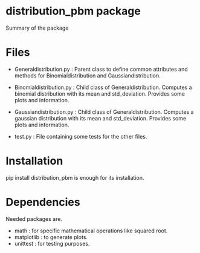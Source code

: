 # distribution_pbm package

Summary of the package

# Files

- Generaldistribution.py : Parent class to define common attributes
and methods for Binomialdistribution and Gaussiandistribution.

- Binomialdistribution.py : Child class of Generaldistribution.
Computes a binomial distribution with its mean and std_deviation.
Provides some plots and information.

- Gaussiandistribution.py : Child class of Generaldistribution.
Computes a gaussian distribution with its mean and std_deviation.
Provides some plots and information.

- test.py : File containing some tests for the other files.

# Installation

pip install distribution_pbm is enough for its installation.

# Dependencies

Needed packages are.

- math : for specific mathematical operations like squared root.
- matplotlib : to generate plots.
- unittest : for testing purposes.